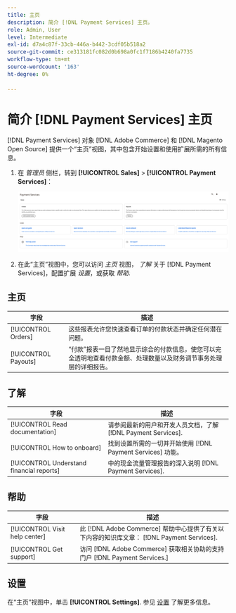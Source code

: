 ```yaml
---
title: 主页
description: 简介 [!DNL Payment Services] 主页。
role: Admin, User
level: Intermediate
exl-id: d7a4c87f-33cb-446a-b442-3cdf05b518a2
source-git-commit: ce313181fc082d0b698a0fc1f7186b4240fa7735
workflow-type: tm+mt
source-wordcount: '163'
ht-degree: 0%

---
```


# 简介 [!DNL Payment Services] 主页

[!DNL Payment Services] 对象 [!DNL Adobe Commerce] 和 [!DNL Magento Open Source] 提供一个“主页”视图，其中包含开始设置和使用扩展所需的所有信息。

1. 在 _管理员_ 侧栏，转到 **[!UICONTROL Sales]** > **[!UICONTROL Payment Services]**：

   ![主页视图](assets/home-view.png)

1. 在此“主页”视图中，您可以访问 _主页_ 视图， _了解_ 关于 [!DNL Payment Services]，配置扩展 _设置_，或获取 _帮助_.

## 主页

| 字段 | 描述 |
|---|---|
| [!UICONTROL Orders] | 这些报表允许您快速查看订单的付款状态并确定任何潜在问题。 |
| [!UICONTROL Payouts] | “付款”报表一目了然地显示综合的付款信息，使您可以完全透明地查看付款金额、处理数量以及财务调节事务处理层的详细报告。 |

## 了解

| 字段 | 描述 |
|---|---|
| [!UICONTROL Read documentation] | 请参阅最新的用户和开发人员文档，了解 [!DNL Payment Services]. |
| [!UICONTROL How to onboard] | 找到设置所需的一切并开始使用 [!DNL Payment Services] 功能。 |
| [!UICONTROL Understand financial reports] | 中的现金流量管理报告的深入说明 [!DNL Payment Services]. |

## 帮助

| 字段 | 描述 |
|---|---|
| [!UICONTROL Visit help center] | 此 [!DNL Adobe Commerce] 帮助中心提供了有关以下内容的知识库文章： [!DNL Payment Services]. |
| [!UICONTROL Get support] | 访问 [!DNL Adobe Commerce] 获取相关协助的支持门户 [!DNL Payment Services.] |

## 设置

在“主页”视图中，单击 **[!UICONTROL Settings]**. 参见 [设置](settings.md) 了解更多信息。

